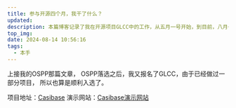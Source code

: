 ```yaml
---
title: 参与开源四个月，我干了什么？
updated:
description: 本篇博客记录了我在开源项目GLCC中的工作，从五月一号开始，到目前，八月一号
top_img:
date: 2024-08-14 10:56:16
tags:
  - 本手
---
```


上接我的OSPP那篇文章，
OSPP落选之后，我又报名了GLCC，由于已经做过一部分项目，
所以也算是顺利入选了。

项目地址：[Casibase](https://casibase.org/)
演示网站：[Casibase演示网站](https://ai.casibase.com/chat)


